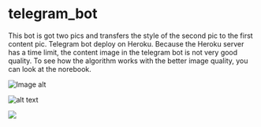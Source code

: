 # telegram_bot

This bot is got two pics and transfers the style of the second pic to the first content pic. Telegram bot deploy on Heroku. Because the Heroku server has a time limit, the content image in the telegram bot is not very good quality. To see how the algorithm works with the better image quality, you can look at the norebook.

![Image alt](https://github.com/eemlnv/telegram_bot/tree/main/screenshots/1.PNG)

![alt text](https://github.com/[eemlnv]/[telegram_bot]/tree/main/[screenshots]/1.PNG?raw=true)


<img src="https://github.com/eemlnv/telegram_bot/tree/master/screenshots/1.png">
